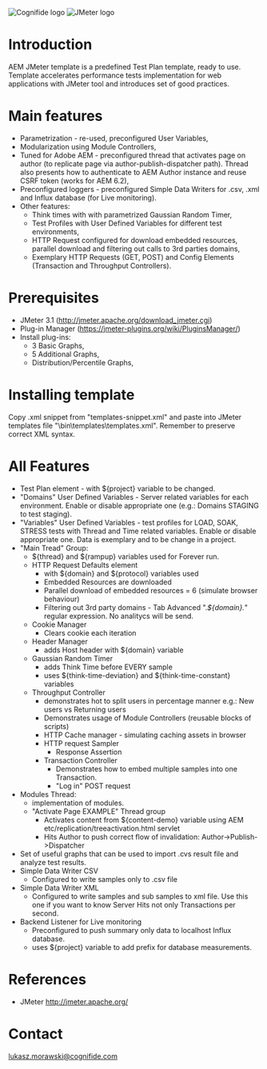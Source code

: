 ![Cognifide logo](http://cognifide.github.io/images/cognifide-logo.png)
![JMeter logo](http://jmeter.apache.org/images/logo.svg)

# Introduction
AEM JMeter template is a predefined Test Plan template, ready to use. Template accelerates performance tests implementation for web applications with JMeter tool and introduces set of good practices.

# Main features
* Parametrization - re-used, preconfigured User Variables,
* Modularization using Module Controllers,
* Tuned for Adobe AEM - preconfigured thread that activates page on author (to replicate page via author-publish-dispatcher path). Thread also presents how to authenticate to AEM Author instance and reuse CSRF token (works for AEM 6.2),
* Preconfigured loggers - preconfigured Simple Data Writers for .csv, .xml and Influx database (for Live monitoring).
* Other features:
    * Think times with with parametrized Gaussian Random Timer,
    * Test Profiles with User Defined Variables for different test environments,
    * HTTP Request configured for download embedded resources, parallel download and filtering out calls to 3rd parties domains,
    * Exemplary HTTP Requests (GET, POST) and Config Elements (Transaction and Throughput Controllers).

# Prerequisites
* JMeter 3.1 (http://jmeter.apache.org/download_jmeter.cgi)
* Plug-in Manager (https://jmeter-plugins.org/wiki/PluginsManager/)
* Install plug-ins:
  * 3 Basic Graphs,
  * 5 Additional Graphs,
  * Distribution/Percentile Graphs,
  
# Installing template  
Copy .xml snippet from "templates-snippet.xml" and  paste into JMeter templates file "\bin\templates\templates.xml". Remember to preserve correct XML syntax.
 
# All Features
* Test Plan element - with ${project} variable to be changed.
* "Domains" User Defined Variables - Server related variables for each environment. Enable or disable appropriate one (e.g.: Domains STAGING to test staging).
* "Variables" User Defined Variables - test profiles for LOAD, SOAK, STRESS tests with Thread and Time related variables. Enable or disable appropriate one. Data is exemplary and to be change in a project.
* "Main Tread" Group:
    * ${thread} and ${rampup} variables used for Forever run.
    * HTTP Request Defaults element
        * with ${domain} and ${protocol} variables used
        * Embedded Resources are downloaded
        * Parallel download of embedded resources = 6 (simulate browser behaviour)
        * Filtering out 3rd party domains - Tab Advanced ".*${domain}.*" regular expression. No analitycs will be send.
    * Cookie Manager
        * Clears cookie each iteration
    * Header Manager
        * adds Host header with ${domain} variable
    * Gaussian Random Timer
        * adds Think Time before EVERY sample
        * uses ${think-time-deviation} and ${think-time-constant} variables
    * Throughput Controller
        * demonstrates hot to split users in percentage manner e.g.: New users vs Returning users
		* Demonstrates usage of Module Controllers (reusable blocks of scripts)
        * HTTP Cache manager - simulating caching assets in browser
        * HTTP request Sampler
            * Response Assertion
        * Transaction Controller
            * Demonstrates how to embed multiple samples into one Transaction.
            * "Log in" POST request
* Modules Thread:
	* implementation of modules.
	* "Activate Page EXAMPLE" Thread group
		* Activates content from ${content-demo} variable using AEM etc/replication/treeactivation.html servlet
		* Hits Author to push correct flow of invalidation: Author->Publish->Dispatcher
* Set of useful graphs that can be used to import .cvs result file and analyze test results.
* Simple Data Writer CSV
    * Configured to write samples only to .csv file
* Simple Data Writer XML
    * Configured to write samples and sub samples to xml file. Use this one if you want to know Server Hits not only Transactions per second.
* Backend Listener for Live monitoring
    * Preconfigured to push summary only data to localhost Influx database.
    * uses ${project} variable to add prefix for database measurements.

# References
* JMeter http://jmeter.apache.org/

# Contact
lukasz.morawski@cognifide.com
